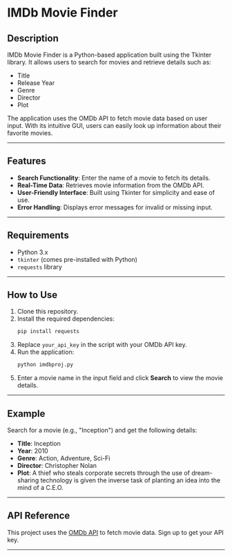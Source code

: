 # IMDb Movie Finder

## Description

IMDb Movie Finder is a Python-based application built using the Tkinter library. It allows users to search for movies and retrieve details such as:

- Title
- Release Year
- Genre
- Director
- Plot

The application uses the OMDb API to fetch movie data based on user input. With its intuitive GUI, users can easily look up information about their favorite movies.

---

## Features

- **Search Functionality**: Enter the name of a movie to fetch its details.
- **Real-Time Data**: Retrieves movie information from the OMDb API.
- **User-Friendly Interface**: Built using Tkinter for simplicity and ease of use.
- **Error Handling**: Displays error messages for invalid or missing input.

---

## Requirements

- Python 3.x
- `tkinter` (comes pre-installed with Python)
- `requests` library

---

## How to Use

1. Clone this repository.
2. Install the required dependencies:
   ```bash
   pip install requests
   ```
3. Replace `your_api_key` in the script with your OMDb API key.
4. Run the application:
   ```bash
   python imdbproj.py
   ```
5. Enter a movie name in the input field and click **Search** to view the movie details.

---

## Example

Search for a movie (e.g., "Inception") and get the following details:

- **Title**: Inception
- **Year**: 2010
- **Genre**: Action, Adventure, Sci-Fi
- **Director**: Christopher Nolan
- **Plot**: A thief who steals corporate secrets through the use of dream-sharing technology is given the inverse task of planting an idea into the mind of a C.E.O.

---

## API Reference
This project uses the [OMDb API](http://www.omdbapi.com/) to fetch movie data. Sign up to get your API key.

---


